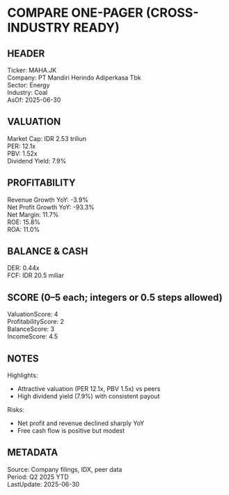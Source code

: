 # COMPARE ONE-PAGER (CROSS-INDUSTRY READY)

## HEADER
Ticker: MAHA.JK  
Company: PT Mandiri Herindo Adiperkasa Tbk  
Sector: Energy  
Industry: Coal  
AsOf: 2025-06-30

## VALUATION
Market Cap: IDR 2.53 triliun  
PER: 12.1x  
PBV: 1.52x  
Dividend Yield: 7.9%

## PROFITABILITY
Revenue Growth YoY: -3.9%  
Net Profit Growth YoY: -93.3%  
Net Margin: 11.7%  
ROE: 15.8%  
ROA: 11.0%

## BALANCE & CASH
DER: 0.44x  
FCF: IDR 20.5 miliar

## SCORE (0–5 each; integers or 0.5 steps allowed)
ValuationScore: 4  
ProfitabilityScore: 2  
BalanceScore: 3  
IncomeScore: 4.5

## NOTES
Highlights:
- Attractive valuation (PER 12.1x, PBV 1.5x) vs peers
- High dividend yield (7.9%) with consistent payout

Risks:
- Net profit and revenue declined sharply YoY
- Free cash flow is positive but modest

## METADATA
Source: Company filings, IDX, peer data  
Period: Q2 2025 YTD  
LastUpdate: 2025-06-30